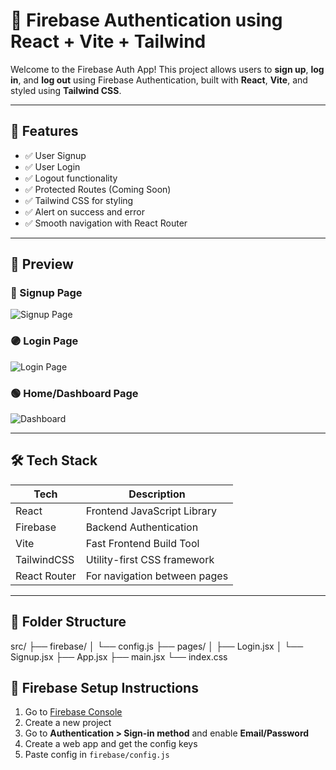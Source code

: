 # 🔐 Firebase Authentication using React + Vite + Tailwind

Welcome to the Firebase Auth App! This project allows users to **sign up**, **log in**, and **log out** using Firebase Authentication, built with **React**, **Vite**, and styled using **Tailwind CSS**.

---

## 🚀 Features

- ✅ User Signup
- ✅ User Login
- ✅ Logout functionality
- ✅ Protected Routes (Coming Soon)
- ✅ Tailwind CSS for styling
- ✅ Alert on success and error
- ✅ Smooth navigation with React Router

---

## 📸 Preview

### 🔵 Signup Page

![Signup Page](../images.Signup.png)

### 🟣 Login Page

![Login Page](../images/Login.png)

### 🟢 Home/Dashboard Page

![Dashboard](../images/Logout.png)

---

## 🛠️ Tech Stack

| Tech       | Description                       |
|------------|-----------------------------------|
| React      | Frontend JavaScript Library       |
| Firebase   | Backend Authentication            |
| Vite       | Fast Frontend Build Tool          |
| TailwindCSS| Utility-first CSS framework       |
| React Router | For navigation between pages    |

---

## 📁 Folder Structure

src/
├── firebase/
│ └── config.js
├── pages/
│ ├── Login.jsx
│ └── Signup.jsx
├── App.jsx
├── main.jsx
└── index.css
## 🧩 Firebase Setup Instructions

1. Go to [Firebase Console](https://console.firebase.google.com)
2. Create a new project
3. Go to **Authentication > Sign-in method** and enable **Email/Password**
4. Create a web app and get the config keys
5. Paste config in `firebase/config.js`